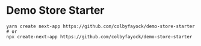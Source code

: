 # Demo Store Starter

```
yarn create next-app https://github.com/colbyfayock/demo-store-starter
# or
npx create-next-app https://github.com/colbyfayock/demo-store-starter
```
